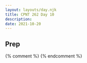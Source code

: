 ```yaml
---
layout: layouts/day.njk
title: CPNT 262 Day 10
description: 
date: 2021-10-20
---
```


## Prep

{% comment %}
{% endcomment %}